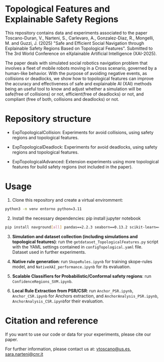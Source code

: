 # Topological Features and Explainable Safety Regions

This repository contains data and experiments associated to the paper Toscano-Duran, V., Narteni, S., Carlevaro, A., Gonzalez-Diaz, R., Mongelli, M. and Guzzi, J. (2025) "Safe and Efficient Social Navigation through Explainable Safety Regions Based on Topological Features". Submitted to The 3rd World Conference on eXplainable Artificial Intelligence (XAI-2025).

The paper deals with simulated social robotics navigation problem that involves a fleet of mobile robots moving in a Cross scenario, governed by a human-like behavior. With the purpose of avoiding negative events, as collisions or deadlocks, we show how to topological features can improve the accuracy and effectiveness of safe and explainable AI (XAI) methods being an useful tool to know and adjust whether a simulation will be safe(free of collisions) or not, efficient(free of deadlocks) or not, and compliant (free of both, collisions and deadlocks) or not.

# Repository structure

- ExpTopologicalCollision: Experiments for avoid collisions, using safety regions and topological features.

- ExpTopologicalDeadlock: Experiments for avoid deadlocks, using safety regions and topological features.

- ExpTopologicalAdvanced: Extension experiments using more topological features for build safety regions (not included in the paper).

# Usage

1) Clone this repository and create a virtual enviromment:
```bash
python3 -m venv entorno python=3.11
```
2) Install the necessary dependencies: pip install jupyter notebook
```bash
pip install navground[all] pandas==2.2.3 seaborn==0.13.2 scikit-learn==1.3.0 skope-rules==1.0.1 numpy==1.25.1 qpsolvers[open_source_solvers] cvxopt anchor-exp
```
3) **Simulation and dataset collection (including simulations and topological features)**: run the `getdataset_TopologicalFeatures.py` script with the YAML settings contained in `configTopological.yaml` file. Dataset used in further experiments.

4) **Native rule generation**: run `SkopeRules.ipynb` for training skope-rules model, and `NativeXAI_performance.ipynb` for its evaluation.

5) **Scalable Classifiers for Probabilistic/Conformal safety regions**: run `ConfidenceRegions_SVM.ipynb`.

6) **Local Rule Extraction from PSR/CSR**: run `Anchor_PSR.ipynb`, `Anchor_CSR.ipynb` for Anchors extraction, and `AnchorAnalysis_PSR.ipynb`, `AnchorAnalysis_CSR.ipynb`for their evaluation.

# Citation and reference

If you want to use our code or data for your experiments, please cite our paper.

For further information, please contact us at: vtoscano@us.es, sara.narteni@cnr.it

